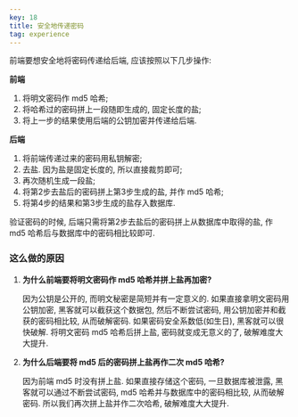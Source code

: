 ```yaml
---
key: 18
title: 安全地传递密码
tag: experience
---
```

前端要想安全地将密码传递给后端, 应该按照以下几步操作:

**前端**
1. 将明文密码作 md5 哈希;
2. 将哈希过的密码拼上一段随即生成的, 固定长度的盐;
3. 将上一步的结果使用后端的公钥加密并传递给后端.

**后端**
1. 将前端传递过来的密码用私钥解密;
2. 去盐. 因为盐是固定长度的, 所以直接裁剪即可;
3. 再次随机生成一段盐;
4. 将第2步去盐后的密码拼上第3步生成的盐, 并作 md5 哈希;
5. 将第4步的结果和第3步生成的盐存入数据库.

验证密码的时候, 后端只需将第2步去盐后的密码拼上从数据库中取得的盐, 作 md5 哈希后与数据库中的密码相比较即可.

### 这么做的原因

1. **为什么前端要将明文密码作 md5 哈希并拼上盐再加密?**

    因为公钥是公开的, 而明文秘密是简短并有一定意义的. 如果直接拿明文密码用公钥加密, 黑客就可以截获这个数据包, 然后不断尝试密码, 用公钥加密并和截获的密码相比较, 从而破解密码. 如果密码安全系数低(如生日), 黑客就可以很快破解. 将明文密码 md5 哈希后拼上盐, 密码就变成无意义的了, 破解难度大大提升.

2. **为什么后端要将 md5 后的密码拼上盐再作二次 md5 哈希?**

    因为前端 md5 时没有拼上盐. 如果直接存储这个密码, 一旦数据库被泄露, 黑客就可以通过不断尝试密码, md5 哈希并与数据库中的密码相比较, 从而破解密码. 所以我们再次拼上盐并作二次哈希, 破解难度大大提升.
